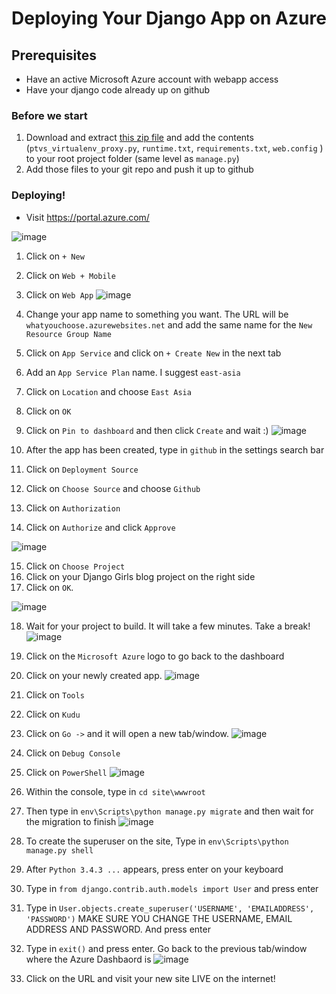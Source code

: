 # Deploying Your Django App on Azure

## Prerequisites
- Have an active Microsoft Azure account with webapp access
- Have your django code already up on github

### Before we start
1. Download and extract [this zip file](https://gist.github.com/jinpark/77193532d04860bcda8b4c66fa6aae8a/archive/4ed5c72c3c187c6c4a7374404e1fa3a62f1583be.zip) and add the contents (`ptvs_virtualenv_proxy.py`, `runtime.txt`, `requirements.txt`, `web.config` ) to your root project folder (same level as `manage.py`) 
2. Add those files to your git repo and push it up to github

### Deploying!
- Visit https://portal.azure.com/

![image](./01-03.png)

1. Click on `+ New`
2. Click on `Web + Mobile`
3. Click on `Web App`
 ![image](./04-09-new.png)
 
4. Change your app name to something you want. The URL will be `whatyouchoose.azurewebsites.net` and add the same name for the `New Resource Group Name`
5. Click on `App Service` and click on `+ Create New` in the next tab
6. Add an `App Service Plan` name. I suggest `east-asia`
7. Click on `Location` and choose `East Asia`
8. Click on `OK`
9. Click on `Pin to dashboard` and then click `Create` and wait :)
 ![image](./10-14.png)
 
10. After the app has been created, type in `github` in the settings search bar
11. Click on `Deployment Source`
12. Click on `Choose Source` and choose `Github` 
13. Click on `Authorization`
14. Click on `Authorize` and click `Approve`
 
 ![image](./15-17.png)
 
15. Click on `Choose Project`
16. Click on your Django Girls blog project on the right side
17. Click on `OK`.
 
 ![image](./18.png)
 
18. Wait for your project to build. It will take a few minutes. Take a break!
![image](./19-20.png)

19. Click on the `Microsoft Azure` logo to go back to the dashboard
20. Click on your newly created app.
![image](./21-23.png)

21. Click on `Tools`
22. Click on `Kudu`
23. Click on `Go ->` and it will open a new tab/window.
![image](./24-25.png)

24. Click on `Debug Console`
25. Click on `PowerShell`
![image](./26-27.png)

26. Within the console, type in `cd site\wwwroot`
27. Then type in `env\Scripts\python manage.py migrate` and then wait for the migration to finish
![image](./28-32-new.png)
28. To create the superuser on the site, Type in `env\Scripts\python manage.py shell`
29. After `Python 3.4.3 ...` appears, press enter on your keyboard
30. Type in `from django.contrib.auth.models import User` and press enter
31. Type in `User.objects.create_superuser('USERNAME', 'EMAILADDRESS', 'PASSWORD')` MAKE SURE YOU CHANGE THE USERNAME, EMAIL ADDRESS AND PASSWORD. And press enter
32. Type in `exit()` and press enter. Go back to the previous tab/window where the Azure Dashbaord is
![image](./33.png)

33. Click on the URL and visit your new site LIVE on the internet!
